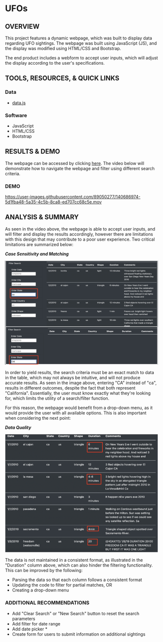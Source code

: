 # UFOs

## OVERVIEW

This project features a dynamic webpage, which was built to display data regarding UFO sightings. The webpage was built using JavaScript (JS), and the display was modified using HTML/CSS and Bootstrap.

The end product includes a webform to accept user inputs, which will adjust the display according to the user's specifications.

## TOOLS, RESOURCES, & QUICK LINKS

### Data

 * [data.js](https://github.com/farwaali08/UFOs/blob/a9786791d7d55218b373279c1fb2ebf3a25be212/static/js/data.js)

### Software

 * JavaScript
 * HTML/CSS
 * Bootstrap

## RESULTS & DEMO 

The webpage can be accessed by clicking [here](https://farwaali08.github.io/UFOs/). The video below will demonstrate how to navigate the webpage and filter using different search criteria.

### DEMO

https://user-images.githubusercontent.com/89050277/140686974-5d1fba48-5a35-4c5b-8ca8-ed707cc68c5e.mov



## ANALYSIS & SUMMARY

As seen in the video above, the webpage is able to accept user inputs, and will filter and display the results accordingly, however there are limitations with this design that may contribute to a poor user experience. Two critical limitations are summarized below:

***Case Sensitivity and Matching***

![alt_text](https://github.com/farwaali08/UFOs/blob/ab0470518c07c3a590038b0570c944896b43ece6/static/images/case_sensitive.png)


In order to yield results, the search criteria must be an exact match to data in the table, which may not always be intuitive, and will not produce accurate results. As seen in the image above, entering "CA" instead of "ca", results in different outcomes, despite the fact that both represent "California". Essentially, the user must know exactly what they're looking for, which limits the utility of a search/filter function.

For this reason, the webpage would benefit from a drop-down menu, as it would provide the user with all available options. This is also important when considering the next point:

***Data Quality***

![alt_text](https://github.com/farwaali08/UFOs/blob/ab0470518c07c3a590038b0570c944896b43ece6/static/images/needs_parsing.png)

The data is not maintained in a consistent format, as illustrated in the "Duration" column above, which can also hinder the filtering functionality. This can be improved by the following:

* Parsing the data so that each column follows a consistent format
* Updating the code to filter for partial matches, OR
* Creating a drop-down menu

### ADDITIONAL RECOMMENDATIONS

* Add "Clear Search" or "New Search" button to reset the search parameters  
* Add filter for date range
* Add date picker
    *  
* Create form for users to submit information on additional sightings
